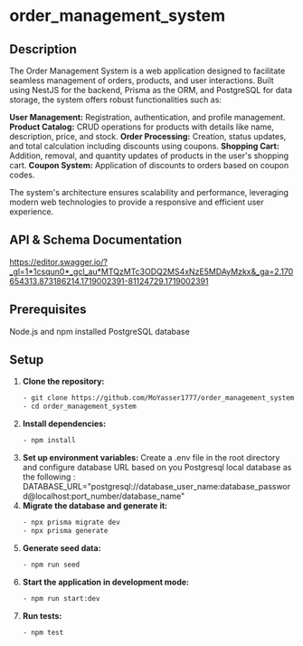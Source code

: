 # order_management_system

## Description
The Order Management System is a web application designed to facilitate seamless management of orders, products, and user interactions. Built using NestJS for the backend, Prisma as the ORM, and PostgreSQL for data storage, the system offers robust functionalities such as:

**User Management:** Registration, authentication, and profile management.
**Product Catalog:** CRUD operations for products with details like name, description, price, and stock.
**Order Processing:** Creation, status updates, and total calculation including discounts using coupons.
**Shopping Cart:** Addition, removal, and quantity updates of products in the user's shopping cart.
**Coupon System:** Application of discounts to orders based on coupon codes.

The system's architecture ensures scalability and performance, leveraging modern web technologies to provide a responsive and efficient user experience.

## API & Schema Documentation
https://editor.swagger.io/?_gl=1*1csqun0*_gcl_au*MTQzMTc3ODQ2MS4xNzE5MDAyMzkx&_ga=2.170654313.873186214.1719002391-81124729.1719002391

## Prerequisites
Node.js and npm installed
PostgreSQL database

## Setup
1. **Clone the repository:**
   ```bash
   - git clone https://github.com/MoYasser1777/order_management_system.git
   - cd order_management_system
   ```
2. **Install dependencies:**
   ```bash
   - npm install
   ```
3. **Set up environment variables:**
Create a .env file in the root directory and configure database URL based on you Postgresql local database as the following :
DATABASE_URL="postgresql://database_user_name:database_password@localhost:port_number/database_name"
4. **Migrate the database and generate it:**
   ```bash
   - npx prisma migrate dev
   - npx prisma generate
   ```
5. **Generate seed data:**
   ```bash
   - npm run seed
   ```
7. **Start the application in development mode:**
   ```bash
   - npm run start:dev
   ```
9. **Run tests:**
    ```bash
   - npm test
    ```
